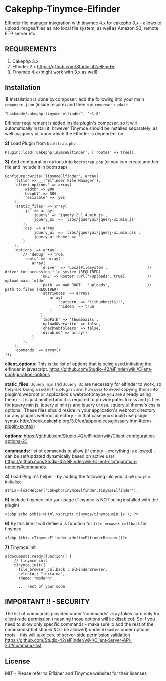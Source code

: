 # Cakephp-Tinymce-Elfinder
Elfinder file manager integration with tinymce 4.x for cakephp 3.x - allows to upload images/files as into local file system, as well as Amazon S3, remote FTP server etc. 

## REQUIREMENTS
1. Cakephp 3.x
2. Elfinder 2.x https://github.com/Studio-42/elFinder
3. Tinymce 4.x (might work with 3.x as well)

## Installation

**1)** Installation is done by composer: add the following into your main `composer.json` (inside require) and then run `composer update`

```
"hashmode/cakephp-tinymce-elfinder": "~1.0"
```
Elfinder requirement is added inside plugin's composer, so it will automatically install it, however Tinymce should be installed separately: as well as jquery ui, upon which the Elfinder is dependent on.

**2)** Load Plugin from `bootstrap.php`
```
Plugin::load('CakephpTinymceElfinder', ['routes' => true]);
```

**3)** Add configuration options into `bootstrap.php` (or you can create another file and include it in bootstrap)
```
Configure::write('TinymceElfinder', array(
    'title' => __('Elfinder File Manager'),
    'client_options' => array(
        'width' => 900,
        'height' => 500,
        'resizable' => 'yes'
    ),
    'static_files' => array(
        'js' => array(
            'jquery' => 'jquery-2.1.4.min.js',
            'jquery_ui' => 'libs/jqueryui/jquery-ui.min.js'
        ),
        'css' => array(
            'jquery_ui' => 'libs/jqueryui/jquery-ui.min.css',
            'jquery_ui_theme' => ''
        )
    ),
    'options' => array(
        // 'debug' => true,
        'roots' => array(
            array(
                'driver' => 'LocalFileSystem',                  // driver for accessing file system (REQUIRED)
                'URL' => Router::url('/uploads', true),         // upload main folder
                'path' => WWW_ROOT . 'uploads',                 // path to files (REQUIRED)
                'attributes' => array(
                    array(
                        'pattern' => '!(thumbnails)!',
                        'hidden' => true
                    )
                ),
                'tmbPath' => 'thumbnails',
                'uploadOverwrite' => false,
                'checkSubfolders' => false,
                'disabled' => array()
            )
        ),
    ),
    'commands' => array()
));

```

**client_options:** This is the list of options that is being used initiating the elfinder in javascript.
https://github.com/Studio-42/elFinder/wiki/Client-configuration-options

**static_files:** `Jquery min` and `Jquery UI` are necessary for elfinder to work, so they are being used in the plugin view, however to avoid copying them into plugin's webroot or application's webroot(maybe you are already using them) - it is just omitted and it is required to provide paths to css and js files for jquery min js, jquery ui min js and jquery ui css. Jquery ui theme's css is optional. These files should  reside in your application's webroot directory (or any plugins webroot directory - in that case you should use plugin syntax http://book.cakephp.org/3.0/en/appendices/glossary.html#term-plugin-syntax)

**options:** https://github.com/Studio-42/elFinder/wiki/Client-configuration-options-2.1

**commands:** list of commands to allow (if empty - everything is allowed) - can be set/updated dynamically based on active user
https://github.com/Studio-42/elFinder/wiki/Client-configuration-options#commands


**4)** Load Plugin's helper - by adding the following into your `AppView.php` initialize

```
$this->loadHelper('CakephpTinymceElfinder.TinymceElfinder');
```

**5)** Include tinymce into your page (Tinymce is NOT being installed with the plugin)

```
<?php echo $this->Html->script('tinymce/tinymce.min.js'); ?>
```

**6)** By this line it will define a js function for `file_browser_callback` for tinymce
```
<?php $this->TinymceElfinder->defineElfinderBrowser()?>
```

**7)** Tinymce Init

```
$(document).ready(function() {
	// tinymce init
	tinymce.init({
	  file_browser_callback : elFinderBrowser,
	  selector: "textarea",
	  theme: "modern",
	    
	  ... rest of your code
```


## IMPORTANT !! - SECURITY

The list of commands provided under 'commands' array takes care only for client-side permission (meaning those options will be disabled). So if you need to allow only specific commands - make sure to add the rest of the commands(that should NOT be allowed) under `disabled` under options' roots - this will take care of server-side permission validation
https://github.com/Studio-42/elFinder/wiki/Client-Server-API-2.1#command-list


## License

MIT - Please refer to Elfidner and Tinymce websites for their licenses











